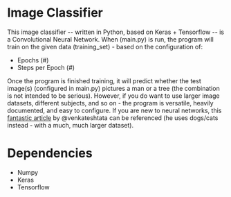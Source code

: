 # Image Classifier
This image classifier -- written in Python, based on Keras + Tensorflow -- is a Convolutional Neural Network.
When (main.py) is run, the program will train on the given data (training_set) - based on the configuration of:
- Epochs (#)
- Steps per Epoch (#)

Once the program is finished training, it will predict whether the test image(s) (configured in main.py) pictures a man or a tree (the combination is not intended to be serious).
However, if you do want to use larger image datasets, different subjects, and so on - the program is versatile, heavily documented, and easy to configure.
If you are new to neural networks, this <a href="https://becominghuman.ai/building-an-image-classifier-using-deep-learning-in-python-totally-from-a-beginners-perspective-be8dbaf22dd8" target="_blank">fantastic article</a> by @venkateshtata can be referenced (he uses dogs/cats instead - with a much, much larger dataset).
# Dependencies
- Numpy
- Keras
- Tensorflow
